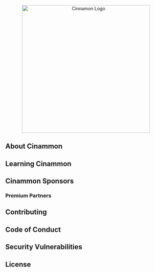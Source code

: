 <p align="center">
    <a href="https://www.cinnamon.com" target="_blank">
        <img src="https://i.ibb.co/5GFjt3x/cinammon-logo.png" width="400" alt="Cinnamon Logo">
    </a>
</p>

## About Cinammon

## Learning Cinammon

## Cinammon Sponsors

### Premium Partners

## Contributing

## Code of Conduct

## Security Vulnerabilities

## License
